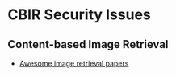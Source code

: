 # CBIR Security Issues

## Content-based Image Retrieval

- [Awesome image retrieval papers](https://github.com/willard-yuan/awesome-cbir-papers)


